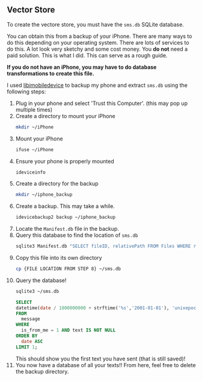 ##  Vector Store
To create the vectore store, you must have the `sms.db` SQLite database. 

You can obtain this from a backup of your iPhone. There are many ways to do this depending on your operating system. There are lots of services to do this. A lot look very sketchy and some cost money. You **do not** need a paid solution.
This is what I did. This can serve as a rough guide.

**If you do not have an iPhone, you may have to do database transformations to create this file.**

I used [libimobiledevice](https://github.com/libimobiledevice/libimobiledevice) to backup my phone and extract `sms.db` using the following steps:

1. Plug in your phone and select 'Trust this Computer'. (this may pop up multiple times)
2. Create a directory to mount your iPhone
   ```bash
   mkdir ~/iPhone
   ```
3. Mount your iPhone
   ```bash
   ifuse ~/iPhone
   ```
4. Ensure your phone is properly mounted
   ```bash
   ideviceinfo
   ```
5. Create a directory for the backup
   ```bash
   mkdir ~/iphone_backup
   ```
6. Create a backup. This may take a while.
   ```bash
   idevicebackup2 backup ~/iphone_backup
   ```
7. Locate the `Manifest.db` file in the backup.
8. Query this database to find the location of `sms.db`
   ```bash
   sqlite3 Manifest.db "SELECT fileID, relativePath FROM Files WHERE relativePath LIKE '%sms.db';
   ```
9. Copy this file into its own directory
    ```bash
    cp {FILE LOCATION FROM STEP 8} ~/sms.db
    ```
10. Query the database!
    ```bash
    sqlite3 ~/sms.db
    ```
    ```sql
    SELECT
    datetime(date / 1000000000 + strftime('%s','2001-01-01'), 'unixepoch', 'localtime') AS timestamp, text
    FROM
      message
    WHERE
      is_from_me = 1 AND text IS NOT NULL
    ORDER BY
      date ASC
    LIMIT 1;
    ```
    This should show you the first text you have sent (that is still saved)!
11. You now have a database of all your texts!! From here, feel free to delete the backup directory.
